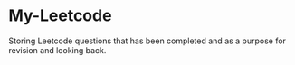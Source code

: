# My-Leetcode

Storing Leetcode questions that has been completed and as a purpose for revision and looking back.
